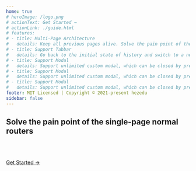 ```yaml
---
home: true
# heroImage: /logo.png
# actionText: Get Started →
# actionLink: ./guide.html
# features:
# - title: Multi-Page Architecture
#   details: Keep all previous pages alive. Solve the pain point of the single-page apps with only one page alive.
# - title: Support Tabbar
#   details: Go back to the initial state of history and switch to a new page, It achieves native-like features.
# - title: Support Modal
#   details: Support unlimited custom modal, which can be closed by pressing the back key.
# - title: Support Modal
#   details: Support unlimited custom modal, which can be closed by pressing the back key.
# - title: Support Modal
#   details: Support unlimited custom modal, which can be closed by pressing the back key.
footer: MIT Licensed | Copyright © 2021-present hezedu
sidebar: false
---
```

<custom-index :TEXT="{1: 'Multi-Page Architecture', 2: 'Support Tabbar', 3: 'Support Modal', 4: 'Press Back Again to Exit', _4_2: 'Graceful Exit', 5: 'All Perfectly bind the\nphysical back button'}" />

<h2 id="index-compared" class="index-h2-c">Solve the pain point of the single-page normal routers</h2>

<!-- - **Normal single-page apps:** When it back to the list page from the details page, The list page has to be recreated, and the API is requested again, and the scroll bar goes to the top.
- **Use history-navigation-vue:** When it back to the list page from the details page, list page everything remains the same, and has the corresponding transition effect. -->

<br>

<index-diff /> 



<br>
<div class="home" style="padding-top: 0">
  <div class="hero">
    <p class="action"><a href="/history-navigation-vue/guide.html" class="nav-link action-button">
      Get Started →
    </a></p>
  </div>
</div>
<!-- ## Quick Example
<div style="text-align: center">

[Mock Ajax & Load More Content On Scroll Down & TabBar](https://hezedu.github.io/history-navigation-vue/examples/quick-example.html)

</div> -->
<br>
<!-- <h2 id="quickExample" class="index-h2-c">Quick Example</h2>
<p style="text-align: center;">
<br>
<a href="https://hezedu.github.io/history-navigation-vue/examples/quick-example.html" target="_blank" rel="noopener noreferrer">Live Demo<span class="open_new_win_icon"></span></a>
</p> -->
<br>
<br>

